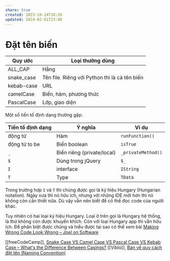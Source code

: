 ```yaml
---
share: true
created: 2023-10-24T18:26
updated: 2024-02-01T23:00
---
```

# Đặt tên biến

| Quy ước    | Loại thường dùng                              |
| ---------- | --------------------------------------------- |
| ALL_CAP    | Hằng                                          |
| snake_case | Tên file. Riêng với Python thì là cả tên biến |
| kebab-case | URL                                           |
| camelCase  | Biến, hàm, phương thức                        |
| PascalCase | Lớp, giao diện                                |

Một số tiền tố định dạng thường gặp:

| Tiền tố định dạng | Ý nghĩa                    | Ví dụ              |
| ----------------- | -------------------------- | ------------------ |
| động từ           | Hàm                        | `runFunction()`    |
| động từ to be     | Biến boolean               | `isTrue`           |
| `_`               | Biến riêng (private/local) | `_privateMethod()` |
| `$`               | Dùng trong jQuery          | `$_`               |
| `I`               | interface                  | `IString`          |
| `T`               | Type                       | `TData`            |

Trong trường hợp `I` và `T` thì chúng được gọi là ký hiệu Hungary (Hungarian notation). Ngày xưa thì nó hữu ích, nhưng với những IDE mới hơn thì nó không còn cần thiết nữa. Dù vậy vẫn nên biết để có thể đọc code của người khác. 

Tuy nhiên có hai loại ký hiệu Hungary. Loại ở trên gọi là Hungary hệ thống, là thứ không còn được khuyến khích. Còn với loại Hungary app thì vẫn hữu ích. Để phân biệt được chúng và hiểu được tại sao có thể xem bài [Making Wrong Code Look Wrong – Joel on Software](https://www.joelonsoftware.com/2005/05/11/making-wrong-code-look-wrong/)

[[freeCodeCamp]], [Snake Case VS Camel Case VS Pascal Case VS Kebab Case – What's the Difference Between Casings?](https://www.freecodecamp.org/news/snake-case-vs-camel-case-vs-pascal-case-vs-kebab-case-whats-the-difference/)
[[Viblo]], [Bàn về quy cách đặt tên (Naming Convention)](https://viblo.asia/p/ban-ve-quy-cach-dat-ten-naming-convention-3P0lPyem5ox)
